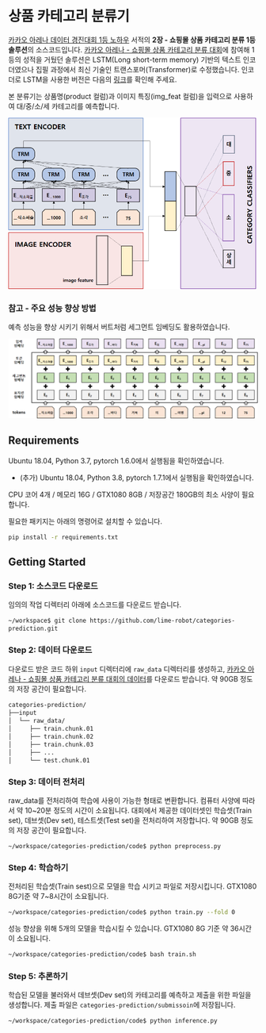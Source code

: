 # 상품 카테고리 분류기

[카카오 아레나 데이터 경진대회 1등 노하우](https://wikibook.co.kr/kakao-arena) 서적의 **2장 - 쇼핑몰 상품 카테고리 분류 1등 솔루션**의 소스코드입니다. [카카오 아레나 - 쇼핑몰 상품 카테고리 분류 대회](https://arena.kakao.com/c/1)에 참여해 1등의 성적을 거뒀던 솔루션은 LSTM(Long short-term memory) 기반의 텍스트 인코더였으나 집필 과정에서 최신 기술인 트랜스포머(Transformer)로 수정했습니다. 인코더로 LSTM을 사용한 버전은 다음의 [링크](https://github.com/lime-robot/product-categories-classification)를 확인해 주세요.

본 분류기는 상품명(product 컬럼)과 이미지 특징(img_feat 컬럼)을 입력으로 사용하여 대/중/소/세 카테고리를 예측합니다. 


<img src="./doc/model_block.png" width="600">


### 참고 - 주요 성능 향상 방법
예측 성능을 향상 시키기 위해서 버트처럼 세그먼트 임베딩도 활용하였습니다. 

<img src="./doc/embedding.png" width="600">



## Requirements
Ubuntu 18.04, Python 3.7, pytorch 1.6.0에서 실행됨을 확인하였습니다.
- (추가) Ubuntu 18.04, Python 3.8, pytorch 1.7.1에서 실행됨을 확인하였습니다.

CPU 코어 4개 / 메모리 16G / GTX1080 8GB / 저장공간 180GB의 최소 사양이 필요합니다. 

필요한 패키지는 아래의 명령어로 설치할 수 있습니다.
```bash
pip install -r requirements.txt
```

## Getting Started

### Step 1: 소스코드 다운로드

임의의 작업 디렉터리 아래에 소스코드를 다운로드 받습니다. 
```
~/workspace$ git clone https://github.com/lime-robot/categories-prediction.git
```

### Step 2: 데이터 다운로드

다운로드 받은 코드 하위 `input` 디렉터리에 `raw_data` 디렉터리를 생성하고, [카카오 아레나 - 쇼핑몰 상품 카테고리 분류 대회의 데이터](https://arena.kakao.com/c/1/data)를 다운로드 받습니다. 
약 90GB 정도의 저장 공간이 필요합니다.

```
categories-prediction/
├──input
│  └── raw_data/
│     ├── train.chunk.01
│     ├── train.chunk.02
│     ├── train.chunk.03
│     ├── ...
│     └── test.chunk.01
```

### Step 3: 데이터 전처리
raw_data를 전처리하여 학습에 사용이 가능한 형태로 변환합니다. 컴퓨터 사양에 따라서 약 10~20분 정도의 시간이 소요됩니다.
대회에서 제공한 데이터셋인 학습셋(Train set), 데브셋(Dev set), 테스트셋(Test set)을 전처리하여 저장합니다.
약 90GB 정도의 저장 공간이 필요합니다.
```
~/workspace/categories-prediction/code$ python preprocess.py
```

### Step 4: 학습하기
전처리된 학습셋(Train sest)으로 모델을 학습 시키고 파일로 저장시킵니다. GTX1080 8G기준 약 7~8시간이 소요됩니다.

```bash
~/workspace/categories-prediction/code$ python train.py --fold 0
```

성능 향상을 위해 5개의 모델을 학습시킬 수 있습니다. GTX1080 8G 기준 약 36시간이 소요됩니다.
```bash
~/workspace/categories-prediction/code$ bash train.sh
```

### Step 5: 추론하기
학습된 모델을 불러와서 데브셋(Dev set)의 카테고리를 예측하고 제출을 위한 파일을 생성합니다. 
제출 파일은 `categories-prediction/submissoin`에 저장됩니다. 

```bash
~/workspace/categories-prediction/code$ python inference.py
```
